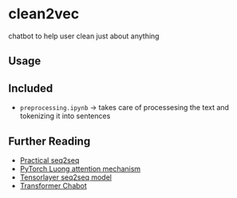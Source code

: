 # clean2vec

chatbot to help user clean just about anything

## Usage

## Included

- `preprocessing.ipynb` -> takes care of processesing the text and tokenizing it into sentences

## Further Reading

- [Practical seq2seq](http://suriyadeepan.github.io/2016-12-31-practical-seq2seq/)
- [PyTorch Luong attention mechanism](https://pytorch.org/tutorials/beginner/chatbot_tutorial.html)
- [Tensorlayer seq2seq model](https://github.com/tensorlayer/seq2seq-chatbot/blob/master/data/twitter/data.py)
- [Transformer Chabot](https://blog.tensorflow.org/2019/05/transformer-chatbot-tutorial-with-tensorflow-2.html)